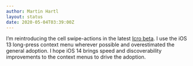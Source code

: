 ```yaml
---
author: Martin Hartl
layout: status
date: 2020-05-04T03:39:00Z
---
```

I’m reintroducing the cell swipe-actions in the latest [Icro beta](https://testflight.apple.com/join/GRnUIus6). I use the iOS 13 long-press context menu wherever possible and overestimated the general adoption.
I hope iOS 14 brings speed and discoverability improvements to the context menus to drive the adoption.